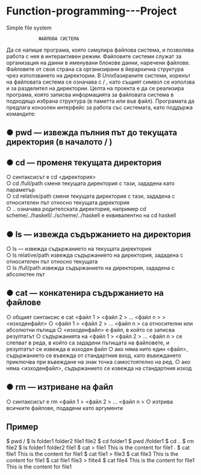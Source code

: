 # Function-programming---Project
Simple file system

                ФАЙЛОВА СИСТЕМА
Да се напише програма, която симулира файлова система, и позволява работа с нея в
интерактивен режим.
Файловите системи служат за организация на данни в именувани блокове данни,
наречени файлове. Файловете от своя страна са организирани в йерархична структура
чрез използването на директории. В Unixбазираните
системи, коренът на файловата система се означава с / , като същият символ се използва и за разделител на директории.
Целта на проекта е да се реализира програма, която записва информацията за
файловата система в подходящо избрана структура (в паметта или във файл).
Програмата да предлага конзолен интерфейс за работа със системата, като поддържа
командите:

● pwd — извежда пълния път до текущата директория (в началото / )
-----------------------------------------------------------------

● cd — променя текущата директория
-----------------------------------
○ синтаксисът е cd <директория>  
○ cd /full/path сменя текущата директория с тази, зададена като
параметър  
○ cd relative/path сменя текущата директория с тази, зададена с
относителен път относно текущата директория  
○ .. означава родителската директория, например cd
scheme/../haskell/../scheme/../haskell е еквивалентно на cd
haskell  

● ls — извежда съдържанието на директория
------------------------------------------
○ ls — извежда съдържанието на текущата директория  
○ ls relative/path извежда съдържанието на директория, зададена с  
относителен път относно текущата  
○ ls /full/path извежда съдържанието на директория, зададена с
абсолютен път  

● cat — конкатенира съдържанието на файлове
--------------------------------------------
○ общият синтаксис е cat <файл 1 > <файл 2 > … <файл n > > <изходенфайл>
○ <файл 1 > <файл 2 > … <файл n > са относителни или абсолютни пътища
○ <изходенфайл> е файл, в който се записва резултатът
○ съдържанията на <файл 1 > <файл 2 > … <файл n > се слепват в реда, в който са
зададени пътищата на файловете, и резултатът се извежда в изходен файл
○ ако няма нито един <файл>, съдържанието се въвежда от стандартния вход,
като въвеждането приключва при въвеждане на знак точка самостоятелно на
ред.
○ ако няма <изходенфайл>,
съдържанието се извежда на стандартния изход

● rm — изтриване на файл
--------------------------
○ синтаксисът е rm <файл 1 > <файл 2 > … <файл n >
○ изтрива всичките файлове, подадени като аргументи

Пример
------
$ pwd
/
$ ls
folder1 folder2 file1 file2
$ cd folder1
$ pwd
/folder1
$ cd ..
$ rm file2
$ ls
folder1 folder2 file1
$ cat > file1
This is the content for file1
.
$ cat file1
This is the content for file1
$ cat file1 > file3
$ cat file3
This is the content for file1
$ cat file1 file3 > filte4
$ cat file4
This is the content for file1
This is the content for file1
